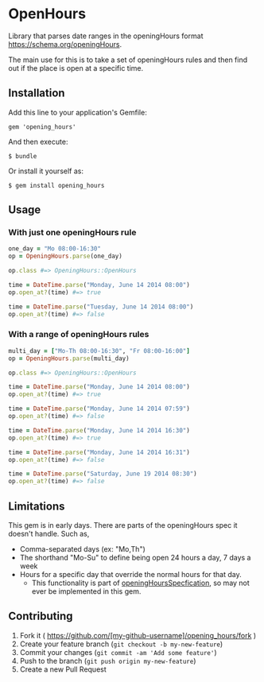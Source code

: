 # OpenHours

Library that parses date ranges in the openingHours format https://schema.org/openingHours.

The main use for this is to take a set of openingHours rules and then find out if the place is open at a specific time.

## Installation

Add this line to your application's Gemfile:

    gem 'opening_hours'

And then execute:

    $ bundle

Or install it yourself as:

    $ gem install opening_hours

## Usage

### With just one openingHours rule

```ruby
one_day = "Mo 08:00-16:30"
op = OpeningHours.parse(one_day)

op.class #=> OpeningHours::OpenHours

time = DateTime.parse("Monday, June 14 2014 08:00")
op.open_at?(time) #=> true

time = DateTime.parse("Tuesday, June 14 2014 08:00")
op.open_at?(time) #=> false
```

### With a range of openingHours rules

```ruby
multi_day = ["Mo-Th 08:00-16:30", "Fr 08:00-16:00"]
op = OpeningHours.parse(multi_day)

op.class #=> OpeningHours::OpenHours

time = DateTime.parse("Monday, June 14 2014 08:00")
op.open_at?(time) #=> true

time = DateTime.parse("Monday, June 14 2014 07:59")
op.open_at?(time) #=> false

time = DateTime.parse("Monday, June 14 2014 16:30")
op.open_at?(time) #=> true

time = DateTime.parse("Monday, June 14 2014 16:31")
op.open_at?(time) #=> false

time = DateTime.parse("Saturday, June 19 2014 08:30")
op.open_at?(time) #=> false
```

## Limitations

This gem is in early days. There are parts of the openingHours spec it doesn't handle. Such as,

- Comma-separated days (ex: "Mo,Th")
- The shorthand "Mo-Su" to define being open 24 hours a day, 7 days a week
- Hours for a specific day that override the normal hours for that day.
  - This functionality is part of [openingHoursSpecfication](http://schema.org/OpeningHoursSpecification), so may not ever be implemented in this gem.

## Contributing

1. Fork it ( https://github.com/[my-github-username]/opening_hours/fork )
2. Create your feature branch (`git checkout -b my-new-feature`)
3. Commit your changes (`git commit -am 'Add some feature'`)
4. Push to the branch (`git push origin my-new-feature`)
5. Create a new Pull Request
